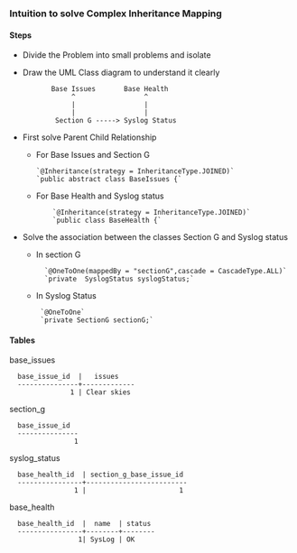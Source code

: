 ### Intuition to solve Complex Inheritance Mapping



#### Steps
* Divide the Problem into small problems and isolate
* Draw the UML Class diagram to understand it clearly
    

             Base Issues       Base Health    
                  ^                 ^   
                  |                 |    
                  |                 |     
              Section G -----> Syslog Status     

* First solve Parent Child Relationship  
  * For Base Issues and Section G

        `@Inheritance(strategy = InheritanceType.JOINED)`
        `public abstract class BaseIssues {`
  * For Base Health and  Syslog status

            `@Inheritance(strategy = InheritanceType.JOINED)`
            `public class BaseHealth {`
* Solve the association between the classes Section G and Syslog status
  * In section G

          `@OneToOne(mappedBy = "sectionG",cascade = CascadeType.ALL)`
          `private  SyslogStatus syslogStatus;`
  * In Syslog Status
    
         `@OneToOne`
         `private SectionG sectionG;`

#### Tables

  base_issues
  
      base_issue_id  |   issues    
      ---------------+-------------
                   1 | Clear skies
  
  
  section_g
  
      base_issue_id
      ---------------
                    1
  
  syslog_status
  
      base_health_id  | section_g_base_issue_id
      ----------------+-------------------------
                    1 |                       1
  
  base_health
  
      base_health_id  |  name  | status
      ----------------+--------+--------
                     1| SysLog | OK
  



  

